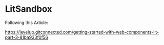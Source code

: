 # LitSandbox
Following this Article: 

https://levelup.gitconnected.com/getting-started-with-web-components-lit-part-3-81ba933f0f56
